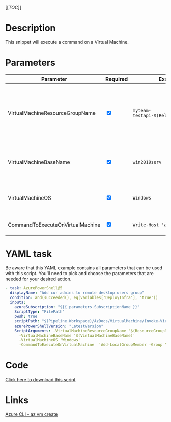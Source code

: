 [[_TOC_]]

# Description

This snippet will execute a command on a Virtual Machine.

# Parameters

| Parameter                        | Required                        | Example Value                               | Description                                                              |
| -------------------------------- | ------------------------------- | ------------------------------------------- | ------------------------------------------------------------------------ |
| VirtualMachineResourceGroupName  | <input type="checkbox" checked> | `myteam-testapi-$(Release.EnvironmentName)` | The name of the resource group where the virtual machine will reside in. |
| VirtualMachineBaseName           | <input type="checkbox" checked> | `win2019serv`                               | Prefix of the vm name, example `winsrv` for `winsrv01`                   |
| VirtualMachineOS                 | <input type="checkbox" checked> | `Windows`                                   | Type of OS the virtual has. Can be `Windows` or `Linux`                  |
| CommandToExecuteOnVirtualMachine | <input type="checkbox" checked> | `Write-Host 'abba'`                         | The script to run on the VM                                              |

# YAML task

Be aware that this YAML example contains all parameters that can be used with this script. You'll need to pick and choose the parameters that are needed for your desired action.

```yaml
- task: AzurePowerShell@5
  displayName: "Add cur admins to remote desktop users group"
  condition: and(succeeded(), eq(variables['DeployInfra'], 'true'))
  inputs:
    azureSubscription: "${{ parameters.SubscriptionName }}"
    ScriptType: "FilePath"
    pwsh: true
    scriptPath: "$(Pipeline.Workspace)/AzDocs/VirtualMachine/Invoke-Virtual-Machine-Command.ps1"
    azurePowerShellVersion: "LatestVersion"
    ScriptArguments: -VirtualMachineResourceGroupName '$(ResourceGroupName)'
      -VirtualMachineBaseName '$(VirtualMachineBaseName)'
      -VirtualMachineOS 'Windows'
      -CommandToExecuteOnVirtualMachine  'Add-LocalGroupMember -Group "Remote Desktop Users" -Member "$(DomainAdminGroup)"'
```

# Code

[Click here to download this script](../../../../../src/VirtualMachine/Create-Virtual-Machine-From-Image.ps1)

# Links

[Azure CLI - az vm create](https://docs.microsoft.com/en-us/cli/azure/vm?view=azure-cli-latest#az_vm_create)
